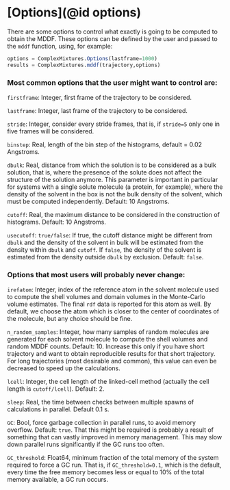 # [Options](@id options)

There are some options to control what exactly is going to be computed
to obtain the MDDF. These options can be defined by the user and passed to the
`mddf` function, using, for example: 

```julia
options = ComplexMixtures.Options(lastframe=1000)
results = ComplexMixtures.mddf(trajectory,options)
```

### Most common options that the user might want to control are:

`firstframe`: Integer, first frame of the trajectory to be considered.

`lastframe`: Integer, last frame of the trajectory to be considered.

`stride`: Integer, consider every stride frames, that is, if `stride=5`
only one in five frames will be considered.

`binstep`: Real, length of the bin step of the histograms, default =
0.02 Angstroms.

`dbulk`: Real, distance from which the solution is to be considered as a
bulk solution, that is, where the presence of the solute does not affect
the structure of the solution anymore. This parameter is important in
particular for systems with a single solute molecule (a protein, for
example), where the density of the solvent in the box is not the bulk
density of the solvent, which must be computed independently. Default:
10 Angstroms. 

`cutoff`: Real, the maximum distance to be considered in the
construction of histograms. Default: 10 Angstroms. 

`usecutoff`: `true/false`: If true, the cutoff distance might be
different from `dbulk` and the density of the solvent in bulk will be
estimated from the density within `dbulk` and `cutoff`. If `false`, the
density of the solvent is estimated from the density outside `dbulk` by
exclusion. Default: `false`. 

### Options that most users will probably never change:

`irefatom`: Integer, index of the reference atom in the solvent molecule
used to compute the shell volumes and domain volumes in the Monte-Carlo
volume estimates. The final `rdf` data is reported for this atom as
well. By default, we choose the atom which is closer to the center of
coordinates of the molecule, but any choice should be fine. 

`n_random_samples`: Integer, how many samples of random molecules are
generated for each solvent molecule to compute the shell volumes and
random MDDF counts. Default: 10. Increase this only if you have short
trajectory and want to obtain reproducible results for that short
trajectory. For long trajectories (most desirable and common), this
value can even be decreased to speed up the calculations. 

`lcell`: Integer, the cell length of the linked-cell method (actually
the cell length is `cutoff/lcell`). Default: 2.  

`sleep`: Real, the time between checks between multiple spawns of
calculations in parallel. Default 0.1 s. 

`GC`: Bool, force garbage collection in parallel runs, to avoid memory
overflow. Default: `true`. That this might be required is probably a result of
something that can vastly improved in memory management. This may slow down
parallel runs significantly if the GC runs too often.

`GC_threshold`: Float64, minimum fraction of the total memory of the
system required to force a GC run. That is, if `GC_threshold=0.1`, which
is the default, every time the free memory becomes less or equal to 10%
of the total memory available, a GC run occurs.  

